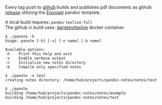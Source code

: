 Every tag push to [github](https://github.com/nothub/pandoc-notes) builds and publishes pdf documents as github [release](https://github.com/nothub/pandoc-notes/releases/latest) utilizing the [Eisvogel](https://github.com/Wandmalfarbe/pandoc-latex-template) pandoc template.

A local build requires: `pandoc` `texlive-full`  
The github ci build uses: [danteev/texlive](https://github.com/dante-ev/docker-texlive) docker container

```
$ ./panote -h
Usage: panote [-h] [-v] [-n name] [-b name]

Available options:
-h    Print this help and exit
-v    Enable verbose output
-n    Initialize new notes directory
-b    Compile only specified notes

$ ./panote -n test
creating notes directory: /home/hub/projects/pandoc-notes/notes/test

$ ./panote
building /home/hub/projects/pandoc-notes/notes/example
building /home/hub/projects/pandoc-notes/notes/test
```
